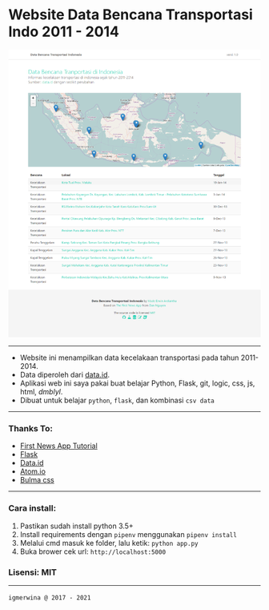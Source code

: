 Website Data Bencana Transportasi Indo 2011 - 2014
===

![Skrinsut](/static/capture.png)

---

- Website ini menampilkan data kecelakaan transportasi pada tahun 2011-2014.
- Data diperoleh dari [data.id](http://data.go.id/dataset/data-kecelakaan-transportasi-2).
- Aplikasi web ini saya pakai buat belajar Python, Flask, git, logic, css, js, html, _dmblyl_.
- Dibuat untuk belajar `python`, `flask`, dan kombinasi `csv data`

---
### Thanks To:
- [First News App Tutorial][5]
- [Flask][1]
- [Data.id][2]
- [Atom.io][3]
- [Bulma css][4]

[1]: https://flask.palletsprojects.com/en/1.1.x/
[2]: http://www.data.id/
[3]: https://code.visualstudio.com/
[4]: https://github.com/jgthms/bulma
[5]: https://first-news-app.readthedocs.io/en/latest/

---

### Cara install:
1. Pastikan sudah install python 3.5+
2. Install requirements dengan `pipenv` menggunakan `pipenv install`
2. Melalui cmd masuk ke folder, lalu ketik: ```python app.py ```
3. Buka brower cek url: `http://localhost:5000`

### **Lisensi: MIT**

---

`igmerwina @ 2017 - 2021`
